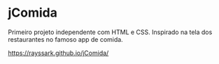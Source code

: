 # jComida
Primeiro projeto independente com HTML e CSS. Inspirado na tela dos restaurantes no famoso app de comida.

https://rayssark.github.io/jComida/
